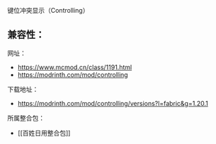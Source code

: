 键位冲突显示（Controlling）

兼容性：
- 

网址：
- https://www.mcmod.cn/class/1191.html
- https://modrinth.com/mod/controlling

下载地址：
- https://modrinth.com/mod/controlling/versions?l=fabric&g=1.20.1

所属整合包：
- [[百姓日用整合包]]